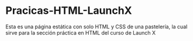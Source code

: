 # Pracicas-HTML-LaunchX
Esta es una página estática con solo HTML y CSS de una pastelería, la cual sirve para la sección práctica en HTML del curso de Launch X
